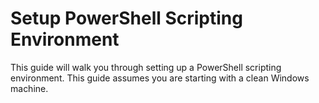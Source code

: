 Setup PowerShell Scripting Environment
=========
This guide will walk you through setting up a PowerShell scripting environment. 
This guide assumes you are starting with a clean Windows machine.

